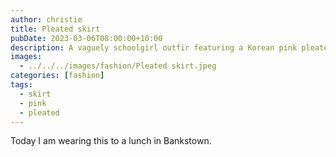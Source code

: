 ```yaml
---
author: christie
title: Pleated skirt
pubDate: 2023-03-06T08:00:00+10:00
description: A vaguely schoolgirl outfir featuring a Korean pink pleated skirt.
images:
  - ../../../images/fashion/Pleated skirt.jpeg
categories: [fashion]
tags:
  - skirt
  - pink
  - pleated
---
```


Today I am wearing this to a lunch in Bankstown.
